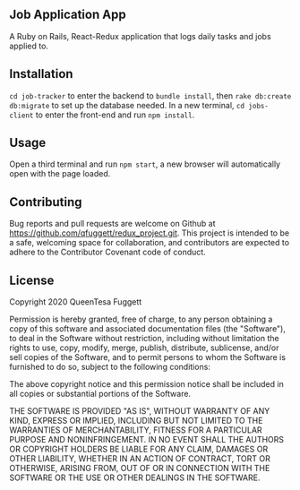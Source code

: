 ## Job Application App
A Ruby on Rails, React-Redux application that logs daily tasks and jobs applied to.

## Installation
`cd job-tracker` to enter the backend to `bundle install`, then `rake db:create db:migrate` to set up the database needed. 
In a new terminal, `cd jobs-client` to enter the front-end and run `npm install`.

## Usage
Open a third terminal and run `npm start`, a new browser will automatically open with the page loaded.

## Contributing
Bug reports and pull requests are welcome on Github at https://github.com/qfuggett/redux_project.git. This project is intended to be a safe, welcoming space for collaboration, and contributors are expected to adhere to the Contributor Covenant code of conduct.

## License
Copyright 2020 QueenTesa Fuggett

Permission is hereby granted, free of charge, to any person obtaining a copy of this software and associated documentation files (the "Software"), to deal in the Software without restriction, including without limitation the rights to use, copy, modify, merge, publish, distribute, sublicense, and/or sell copies of the Software, and to permit persons to whom the Software is furnished to do so, subject to the following conditions:

The above copyright notice and this permission notice shall be included in all copies or substantial portions of the Software.

THE SOFTWARE IS PROVIDED "AS IS", WITHOUT WARRANTY OF ANY KIND, EXPRESS OR IMPLIED, INCLUDING BUT NOT LIMITED TO THE WARRANTIES OF MERCHANTABILITY, FITNESS FOR A PARTICULAR PURPOSE AND NONINFRINGEMENT. IN NO EVENT SHALL THE AUTHORS OR COPYRIGHT HOLDERS BE LIABLE FOR ANY CLAIM, DAMAGES OR OTHER LIABILITY, WHETHER IN AN ACTION OF CONTRACT, TORT OR OTHERWISE, ARISING FROM, OUT OF OR IN CONNECTION WITH THE SOFTWARE OR THE USE OR OTHER DEALINGS IN THE SOFTWARE.